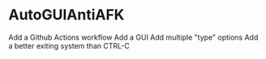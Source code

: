 # AutoGUIAntiAFK

Add a Github Actions workflow
Add a GUI
Add multiple "type" options
Add a better exiting system than CTRL-C